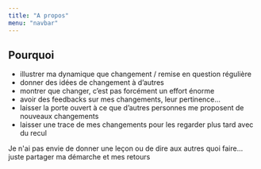 ```yaml
---
title: "A propos"
menu: "navbar"
---
```


## Pourquoi

- illustrer ma dynamique que changement / remise en question régulière 
- donner des idées de changement à d’autres
- montrer que changer, c’est pas forcément un effort énorme
- avoir des feedbacks sur mes changements, leur pertinence...
- laisser la porte ouvert à ce que d’autres personnes me proposent de nouveaux changements
- laisser une trace de mes changements pour les regarder plus tard avec du recul

Je n'ai pas envie de donner une leçon ou de dire aux autres quoi faire... juste partager ma démarche et mes retours
